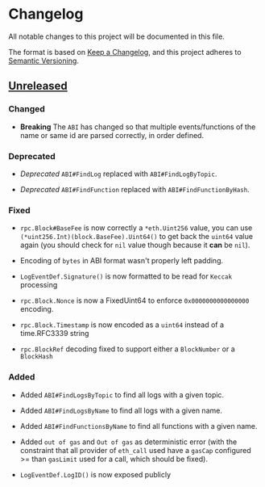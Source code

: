 # Changelog

All notable changes to this project will be documented in this file.

The format is based on [Keep a Changelog](https://keepachangelog.com/en/1.0.0/), and this project adheres to [Semantic Versioning](https://semver.org/spec/v2.0.0.html).

## [Unreleased]

### Changed

- **Breaking** The `ABI` has changed so that multiple events/functions of the name or same id are parsed correctly, in order defined.

### Deprecated

- _Deprecated_ `ABI#FindLog` replaced with `ABI#FindLogByTopic`.

- _Deprecated_ `ABI#FindFunction` replaced with `ABI#FindFunctionByHash`.

### Fixed

- `rpc.Block#BaseFee` is now correctly a `*eth.Uint256` value, you can use `(*uint256.Int)(block.BaseFee).Uint64()` to get back the `uint64` value again (you should check for `nil` value though because it **can** be `nil`).

- Encoding of `bytes` in ABI format wasn't properly left padding.

- `LogEventDef.Signature()` is now formatted to be read for `Keccak` processing

- `rpc.Block.Nonce` is now a FixedUint64 to enforce `0x0000000000000000` encoding.

- `rpc.Block.Timestamp` is now encoded as a `uint64` instead of a time.RFC3339 string

- `rpc.BlockRef` decoding fixed to support either a `BlockNumber` or a `BlockHash`

### Added

- Added `ABI#FindLogsByTopic` to find all logs with a given topic.

- Added `ABI#FindLogsByName` to find all logs with a given name.

- Added `ABI#FindFunctionsByName` to find all functions with a given name.

- Added `out of gas` and `Out of gas` as deterministic error (with the constraint that all provider of `eth_call` used have a `gasCap` configured >= than `gasLimit` used for a call, which should be fixed).

- `LogEventDef.LogID()` is now exposed publicly

[unreleased]: https://github.com/streamingfast/eth-go
